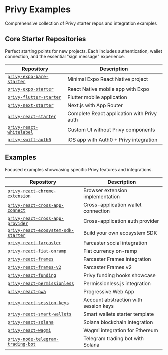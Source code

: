# Privy Examples

Comprehensive collection of Privy starter repos and integration examples

## Core Starter Repositories

Perfect starting points for new projects. Each includes authentication, wallet connection, and the essential "sign message" experience.

| Repository | Description |
|------------|-------------|
| [`privy-expo-bare-starter`](./privy-expo-bare-starter) | Minimal Expo React Native project |
| [`privy-expo-starter`](./privy-expo-starter) | React Native mobile app with Expo |
| [`privy-flutter-starter`](./privy-flutter-starter) | Flutter mobile application |
| [`privy-next-starter`](./privy-next-starter) | Next.js with App Router |
| [`privy-react-starter`](./privy-react-starter) | Complete React application with Privy auth |
| [`privy-react-whitelabel`](./privy-react-whitelabel) | Custom UI without Privy components |
| [`privy-swift-auth0`](./privy-swift-auth0) | iOS app with Auth0 + Privy integration |

## Examples

Focused examples showcasing specific Privy features and integrations.

| Repository | Description |
|------------|-------------|
| [`privy-react-chrome-extension`](./use-case-examples/privy-react-chrome-extension) | Browser extension implementation |
| [`privy-react-cross-app-connect`](./use-case-examples/privy-react-cross-app-connect) | Cross-application wallet connection |
| [`privy-react-cross-app-provider`](./use-case-examples/privy-react-cross-app-provider) | Cross-application auth provider |
| [`privy-react-ecosystem-sdk-starter`](./use-case-examples/privy-react-ecosystem-sdk-starter) | Build your own ecosystem SDK |
| [`privy-react-farcaster`](./use-case-examples/privy-react-farcaster) | Farcaster social integration |
| [`privy-react-fiat-onramp`](./use-case-examples/privy-react-fiat-onramp) | Fiat currency on-ramp |
| [`privy-react-frames`](./use-case-examples/privy-react-frames) | Farcaster Frames integration |
| [`privy-react-frames-v2`](./use-case-examples/privy-react-frames-v2) | Farcaster Frames v2 |
| [`privy-react-funding`](./use-case-examples/privy-react-funding) | Privy funding hooks showcase |
| [`privy-react-permissionless`](./use-case-examples/privy-react-permissionless) | Permissionless.js integration |
| [`privy-react-pwa`](./use-case-examples/privy-react-pwa) | Progressive Web App |
| [`privy-react-session-keys`](./use-case-examples/privy-react-session-keys) | Account abstraction with session keys |
| [`privy-react-smart-wallets`](./use-case-examples/privy-react-smart-wallets) | Smart wallets starter template |
| [`privy-react-solana`](./use-case-examples/privy-react-solana) | Solana blockchain integration |
| [`privy-react-wagmi`](./use-case-examples/privy-react-wagmi) | Wagmi integration for Ethereum |
| [`privy-node-telegram-trading-bot`](./use-case-examples/privy-node-telegram-trading-bot) | Telegram trading bot with Solana |
